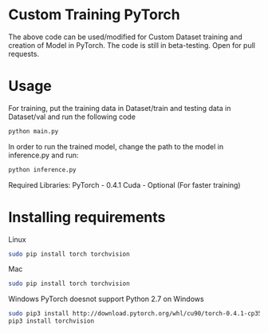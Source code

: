 # Custom Training PyTorch

The above code can be used/modified for Custom Dataset training and creation of Model in PyTorch.
The code is still in beta-testing. Open for pull requests. 

# Usage
For training, put the training data in Dataset/train and testing data in Dataset/val and run the following code
```bash
python main.py 
```
In order to run the trained model, change the path to the model in inference.py and run:
```bash
python inference.py
```

Required Libraries:
  PyTorch - 0.4.1
  Cuda - Optional (For faster training)

# Installing requirements
Linux
```bash
sudo pip install torch torchvision
```
Mac
```bash
sudo pip install torch torchvision
```
Windows
PyTorch doesnot support Python 2.7 on Windows
```bash
sudo pip3 install http://download.pytorch.org/whl/cu90/torch-0.4.1-cp35-cp35m-win_amd64.whl
pip3 install torchvision
```

